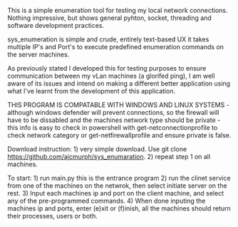 This is a simple enumeration tool for testing my local network connections. Nothing impressive, but shows general pyhton, socket, threading and software development practices.

sys_enumeration is simple and crude, entirely text-based UX it takes multiple IP's and Port's to execute predefined enumeration commands on the server machines. 

As previously stated I developed this for testing purposes to ensure communication between my vLan machines (a glorifed ping), I am well aware of its issues and intend on making a different better application using what I've learnt from the development of this application.

THIS PROGRAM IS COMPATABLE WITH WINDOWS AND LINUX SYSTEMS - although windows defender will prevent connections, so the firewall will have to be dissabled and the machines network type should be private - this info is easy to check in powershell with get-netconnectionprofile to check network category or get-netfirewallprofile and ensure private is false.

Download instruction:
	1) very simple download. Use git clone https://github.com/ajcmurph/sys_enumaration.
	2) repeat step 1 on all machines.

To start:
	1) run main.py this is the entrance program
	2) run the clinet service from one of the machines on the netwrok, then select initiate server on the rest.
	3) Input each machines ip and port on the client machine, and select any of the pre-programmed commands.
	4) When done inputing the machines ip and ports, enter (e)xit or (f)inish, all the machines should return their processes, users or both. 
